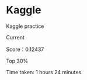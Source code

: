 # Kaggle
Kaggle practice

Current





Score：0.12437






Top 30%






Time taken: 1 hours 24 minutes
